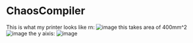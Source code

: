 # ChaosCompiler
This is what my printer looks like rn:
![image](https://github.com/user-attachments/assets/96cb2c57-c7bb-4b49-ba75-2b1eda4b2b14)
this takes area of 400mm^2
![image](https://github.com/user-attachments/assets/f1a4a853-1c86-41b2-88e2-5dff52b93a33)
the y aixis: ![image](https://github.com/user-attachments/assets/436b5889-f398-41ec-b3ac-996542d06512)
